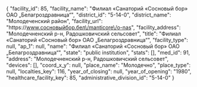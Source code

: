 {
    "facility_id": 85,
    "facility_name": "Филиал «Санаторий «Сосновый бор» ОАО „Белагроздравница“",
    "district_id": "5-14-0",
    "district_name": "Молодеченский район",
    "facility_url": "https:\/\/www.сосновыйбор.бел\/manticore\/o-nas",
    "facility_address": "Молодечненский р-н, Радошковичский сельсовет",
    "title": "Филиал «Санаторий «Сосновый бор» ОАО „Белагроздравница“",
    "facility_type": null,
    "ap_1": null,
    "name": "Филиал «Санаторий «Сосновый бор» ОАО „Белагроздравница“",
    "state": "public institution",
    "stats": [],
    "med_id": 91,
    "address": "Молодечненский р-н, Радошковичский сельсовет",
    "devices": [],
    "coord_x_y": null,
    "place_name": "Молодечно",
    "place_type": null,
    "localties_key": 116,
    "year_of_closing": null,
    "year_of_opening": "1980",
    "healthcare_facility_key": 85,
    "administrative_division_id": "5-14-0"
}
